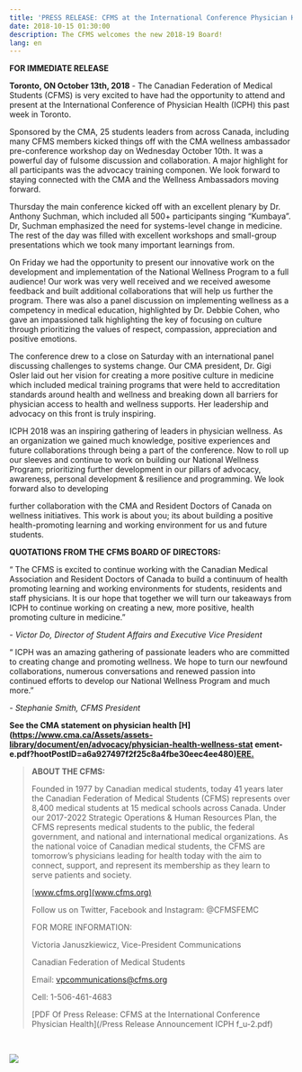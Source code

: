```yaml
---
title: 'PRESS RELEASE: CFMS at the International Conference Physician Health'
date: 2018-10-15 01:30:00
description: The CFMS welcomes the new 2018-19 Board!
lang: en
---
```


**FOR IMMEDIATE RELEASE**

**Toronto, ON October 13th, 2018​​** - The Canadian Federation of Medical Students (CFMS) is very excited to have had the opportunity to attend and present at the International Conference of Physician Health (ICPH) this past week in Toronto.

Sponsored by the CMA, 25 students leaders from across Canada, including many CFMS members kicked things off with the CMA wellness ambassador pre-conference workshop day on Wednesday October 10th. It was a powerful day of fulsome discussion and collaboration. A major highlight for all participants was the advocacy training componen. We look forward to staying connected with the CMA and the Wellness Ambassadors moving forward.

Thursday the main conference kicked off with an excellent plenary by Dr. Anthony Suchman, which included all 500+ participants singing “Kumbaya”. Dr, Suchman emphasized the need for systems-level change in medicine. The rest of the day was filled with excellent workshops and small-group presentations which we took many important learnings from.

On Friday we had the opportunity to present our innovative work on the development and implementation of the National Wellness Program to a full audience! Our work was very well received and we received awesome feedback and built additional collaborations that will help us further the program. There was also a panel discussion on implementing wellness as a competency in medical education, highlighted by Dr. Debbie Cohen, who gave an impassioned talk highlighting the key of focusing on culture through prioritizing the values of respect, compassion, appreciation and positive emotions.

The conference drew to a close on Saturday with an international panel discussing challenges to systems change. Our CMA president, Dr. Gigi Osler laid out her vision for creating a more positive culture in medicine which included medical training programs that were held to accreditation standards around health and wellness and breaking down all barriers for physician access to health and wellness supports. Her leadership and advocacy on this front is truly inspiring.

ICPH 2018 was an inspiring gathering of leaders in physician wellness. As an organization we gained much knowledge, positive experiences and future collaborations through being a part of the conference. Now to roll up our sleeves and continue to work on building our National Wellness Program; prioritizing further development in our pillars of advocacy, awareness, personal development & resilience and programming. We look forward also to developing

further collaboration with the CMA and Resident Doctors of Canada on wellness initiatives. This work is about you; its about building a positive health-promoting learning and working environment for us and future students.

**QUOTATIONS FROM THE CFMS BOARD OF DIRECTORS:**

“ The CFMS is excited to continue working with the Canadian Medical Association and Resident Doctors of Canada to build a continuum of health promoting learning and working environments for students, residents and staff physicians. It is our hope that together we will turn our takeaways from ICPH to continue working on creating a new, more positive, health promoting culture in medicine.”

*- Victor Do, Director of Student Affairs and Executive Vice President*

“ ICPH was an amazing gathering of passionate leaders who are committed to creating change and promoting wellness. We hope to turn our newfound collaborations, numerous conversations and renewed passion into continued efforts to develop our National Wellness Program and much more.”

*- Stephanie Smith, CFMS President*

**See the CMA statement on physician health [H](https://www.cma.ca/Assets/assets-library/document/en/advocacy/physician-health-wellness-stat ement-e.pdf?hootPostID=a6a927497f2f25c8a4fbe30eec4ee480)[ERE.](__notset__)**

> **ABOUT THE CFMS:**
>
>
> Founded in 1977 by Canadian medical students, today 41 years later the Canadian Federation of Medical Students (CFMS) represents over 8,400 medical students at 15 medical schools across Canada. Under our 2017-2022 Strategic Operations & Human Resources Plan, the CFMS represents medical students to the public, the federal government, and national and international medical organizations. As the national voice of Canadian medical students, the CFMS are tomorrow’s physicians leading for health today with the aim to connect, support, and represent its membership as they learn to serve patients and society.
>
>
> [www.cfms.org](www.cfms.org)
>
>
> Follow us on Twitter, Facebook and Instagram: @CFMSFEMC&nbsp;
>
>
> FOR MORE INFORMATION:
>
>
> Victoria Januszkiewicz, Vice-President Communications
>
>
> Canadian Federation of Medical Students
>
>
> Email: [vpcommunications@cfms.org](mailto:vpcommunications@cfms.org)
>
>
> Cell: 1-506-461-4683
>
>
> [PDF Of Press Release: CFMS at the International Conference Physician Health](/Press Release Announcement ICPH f_u-2.pdf)

&nbsp;

![](/uploads/unnamed-3.jpg)